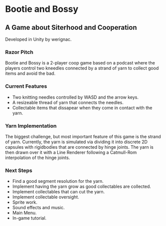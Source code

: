 # Bootie and Bossy
## A Game about Siterhood and Cooperation
Developed in Unity by werignac.

### Razor Pitch
Bootie and Bossy is a 2-player coop game based on a podcast where the players control two kneedles connected by a strand of yarn to collect good items and avoid the bad. 

### Current Features
- Two knitting needles controlled by WASD and the arrow keys.
- A resizeable thread of yarn that connects the needles.
- Collectable items that dissapear when they come in contact with the yarn.

### Yarn Implementation
The biggest challenge, but most important feature of this game is the strand of yarn. Currently, the yarn is simulated via dividing it into discrete 2D capsules with rigidbodies that are connected by hinge joints. The yarn is then drawn over it with a Line Renderer following a Catmull-Rom interpolation of the hinge joints.

### Next Steps
- Find a good segment resolution for the yarn.
- Implement having the yarn grow as good collectables are collected.
- Implement collectables that can cut the yarn.
- Implement collectable oversight.
- Sprite work.
- Sound effects and music.
- Main Menu.
- In-game tutorial.

